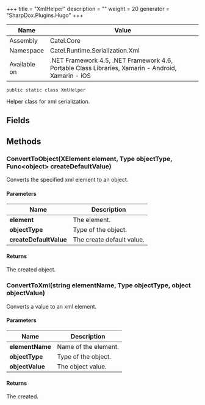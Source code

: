 

+++
title = "XmlHelper" 
description = ""
weight = 20
generator = "SharpDox.Plugins.Hugo"
+++

Name|Value
---|---
Assembly|Catel.Core
Namespace|Catel.Runtime.Serialization.Xml
Available on|.NET Framework 4.5, .NET Framework 4.6, Portable Class Libraries, Xamarin - Android, Xamarin - iOS

```
public static class XmlHelper
```

Helper class for xml serialization.

## Fields

## Methods

### ConvertToObject(XElement element, Type objectType, Func&lt;object&gt; createDefaultValue)

Converts the specified xml element to an object.

#### Parameters

Name|Description
---|---
**element**|The element.
**objectType**|Type of the object.
**createDefaultValue**|The create default value.

#### Returns

The created object.

### ConvertToXml(string elementName, Type objectType, object objectValue)

Converts a value to an xml element.

#### Parameters

Name|Description
---|---
**elementName**|Name of the element.
**objectType**|Type of the object.
**objectValue**|The object value.

#### Returns

The created.

